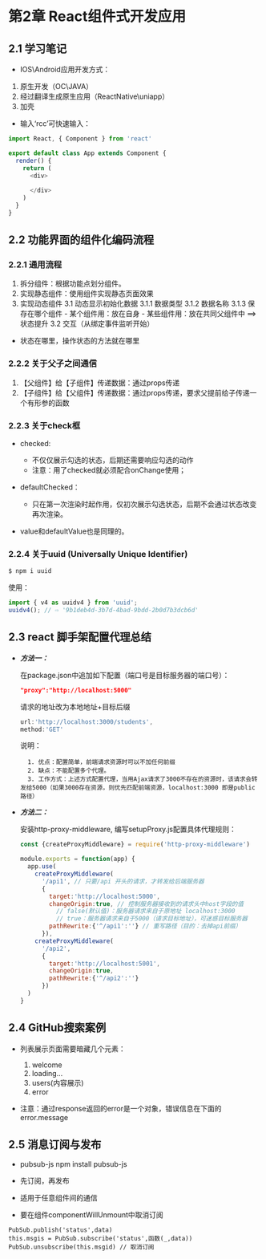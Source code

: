 # 第2章 React组件式开发应用

## 2.1 学习笔记

* IOS\Android应用开发方式：

1. 原生开发（OC\JAVA）
2. 经过翻译生成原生应用（ReactNative\uniapp） 
3. 加壳

* 输入‘rcc’可快速输入：

```js
import React, { Component } from 'react'

export default class App extends Component {
  render() {
    return (
      <div>
        
      </div>
    )
  }
}
```

## 2.2 功能界面的组件化编码流程

### 2.2.1 通用流程

1. 拆分组件：根据功能点划分组件。
2. 实现静态组件：使用组件实现静态页面效果
3. 实现动态组件
   3.1 动态显示初始化数据
   3.1.1 数据类型
   3.1.2 数据名称
   3.1.3 保存在哪个组件
       - 某个组件用：放在自身
           - 某些组件用：放在共同父组件中 ==> 状态提升
           3.2 交互（从绑定事件监听开始）

* 状态在哪里，操作状态的方法就在哪里

### 2.2.2 关于父子之间通信

1. 【父组件】给【子组件】传递数据：通过props传递
2. 【子组件】给【父组件】传递数据：通过props传递，要求父提前给子传递一个有形参的函数

### 2.2.3 关于check框

* checked:
  - 不仅仅展示勾选的状态，后期还需要响应勾选的动作
  - 注意：用了checked就必须配合onChange使用；

* defaultChecked：
  - 只在第一次渲染时起作用，仅初次展示勾选状态，后期不会通过状态改变再次渲染。

* value和defaultValue也是同理的。

### 2.2.4 关于uuid (Universally Unique Identifier)

```powershell
$ npm i uuid
```

使用：

```js
import { v4 as uuidv4 } from 'uuid';
uuidv4(); // ⇨ '9b1deb4d-3b7d-4bad-9bdd-2b0d7b3dcb6d'
```

## 2.3 react 脚手架配置代理总结

- ***方法一：***

  在package.json中追加如下配置（端口号是目标服务器的端口号）：

   ```json
  "proxy":"http://localhost:5000"
   ```

   请求的地址改为本地地址+目标后缀

   ```js
  url:'http://localhost:3000/students',
  method:'GET'
   ```

   说明：

        1. 优点：配置简单，前端请求资源时可以不加任何前缀
        2. 缺点：不能配置多个代理。
        3. 工作方式：上述方式配置代理，当用Ajax请求了3000不存在的资源时，该请求会转发给5000（如果3000存在资源，则优先匹配前端资源，localhost:3000 即是public路径）

- ***方法二：***

  安装http-proxy-middleware,
  编写setupProxy.js配置具体代理规则：

  ```js
  const {createProxyMiddleware} = require('http-proxy-middleware')
  
  module.exports = function(app) {
    app.use(
      createProxyMiddleware( 
        '/api1', // 只要/api 开头的请求，才转发给后端服务器
        {
          target:'http://localhost:5000',
          changeOrigin:true, // 控制服务器接收到的请求头中host字段的值
            // false(默认值)：服务器请求来自于原地址 localhost:3000
            // true：服务器请求来自于5000（请求目标地址），可迷惑目标服务器
          pathRewrite:{'^/api1':''} // 重写路径（目的：去掉api前缀）
        }),
      createProxyMiddleware( 
        '/api2',
        {
          target:'http://localhost:5001',
          changeOrigin:true, 
          pathRewrite:{'^/api2':''} 
        })
    )
  }
  ```

## 2.4 GitHub搜索案例

* 列表展示页面需要暗藏几个元素：
  1. welcome
  2. loading...
  3. users(内容展示)
  4. error

* 注意：通过response返回的error是一个对象，错误信息在下面的error.message

## 2.5 消息订阅与发布

* pubsub-js
  npm install pubsub-js

* 先订阅，再发布
* 适用于任意组件间的通信
* 要在组件componentWillUnmount中取消订阅

```
PubSub.publish('status',data)
this.msgis = PubSub.subscribe('status',函数(_,data))
PubSub.unsubscribe(this.msgid) // 取消订阅
```

